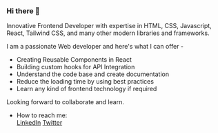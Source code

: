 ### Hi there 👋

<!--
**gramo37/gramo37** is a ✨ _special_ ✨ repository because its `README.md` (this file) appears on your GitHub profile.

Here are some ideas to get you started:

- 🔭 I’m currently working on ...
- 🌱 I’m currently learning ...
- 👯 I’m looking to collaborate on ...
- 🤔 I’m looking for help with ...
- 💬 Ask me about ...
- 📫 How to reach me: ...
- 😄 Pronouns: ...
- ⚡ Fun fact: ...
-->
Innovative Frontend Developer with expertise in HTML, CSS, Javascript, React, Tailwind CSS, and many other modern libraries and frameworks. 

I am a passionate Web developer and here's what I can offer - 
- Creating Reusable Components in React 
- Building custom hooks for API Integration 
- Understand the code base and create documentation
- Reduce the loading time by using best practices
- Learn any kind of frontend technology if required <br />

Looking forward to collaborate and learn.

- How to reach me: <br />
[LinkedIn](https://www.linkedin.com/in/prasanna-gramopadhye-1791701b9/)  [Twitter](https://twitter.com/gramopadhye37)
